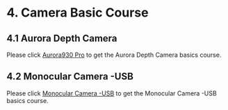 # 4. Camera Basic Course

## 4.1 Aurora Depth Camera

Please click [Aurora930 Pro](https://docs.hiwonder.com/projects/Aurora930-Pro/en/latest/index.html) to get the Aurora Depth Camera basics course.

## 4.2  Monocular Camera -USB

Please click [Monocular Camera -USB]() to get the Monocular Camera -USB basics course.